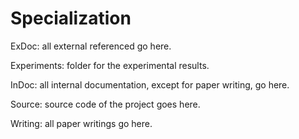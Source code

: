 # Specialization
ExDoc: all external referenced go here.

Experiments: folder for the experimental results.

InDoc: all internal documentation, except for paper writing, go here.

Source: source code of the project goes here.

Writing: all paper writings go here.
